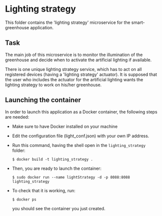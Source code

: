 # Lighting strategy

This folder contains the 'lighting strategy' microservice for the smart-greenhouse application.

## Task

The main job of this microservice is to monitor the illumination of the greenhouse and decide when to activate the artificial lighting if available.

There is one unique lighting strategy service, which has to act on all registered devices (having a 'lighting strategy' actuator).
It is supposed that the user who includes the actuator for the artificial lighting wants the lighting strategy to work on his/her greenhouse.

## Launching the container

In order to launch this application as a Docker container, the following steps are needed:

* Make sure to have Docker installed on your machine
* Edit the configuration file (light_conf.json) with your own IP address.
* Run this command, having the shell open in the `lighting_strategy` folder:

    `$ docker build -t lighting_strategy .`

* Then, you are ready to launch the container:

    `$ sudo docker run --name lightStrategy -d -p 8088:8088 lighting_strategy`

* To check that it is working, run:

    `$ docker ps`
  
  you should see the container you just created.

